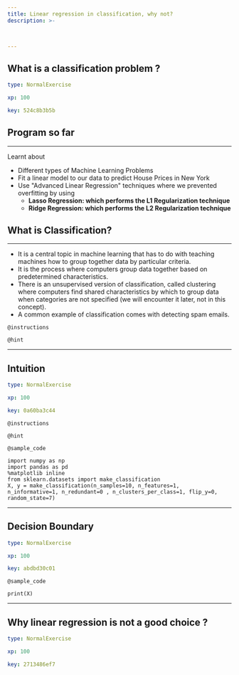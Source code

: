 ```yaml
---
title: Linear regression in classification, why not?
description: >-
  


---
```

## What is a classification problem ?

```yaml
type: NormalExercise

xp: 100

key: 524c8b3b5b
```

## Program so far
***
 Learnt about
  - Different types of Machine Learning Problems
 - Fit a linear model to our data to predict House Prices in New York
  - Use "Advanced Linear Regression" techniques where we prevented overfitting by using
       - **Lasso Regression: which performs the L1 Regularization technique**
      - **Ridge Regression: which performs the L2 Regularization technique**

## What is Classification?
***
 - It is a central topic in machine learning that has to do with teaching machines how to group together data by particular criteria. 
 - It is the process where computers group data together based on predetermined characteristics. 
 - There is an unsupervised version of classification, called clustering where computers find shared characteristics by which to group data when categories are not specified (we will encounter it later, not in this concept).
 - A common example of classification comes with detecting spam emails. 

`@instructions`


`@hint`











---
## Intuition

```yaml
type: NormalExercise

xp: 100

key: 0a60ba3c44
```



`@instructions`


`@hint`



`@sample_code`
```{python}
import numpy as np
import pandas as pd
%matplotlib inline
from sklearn.datasets import make_classification
X, y = make_classification(n_samples=10, n_features=1, n_informative=1, n_redundant=0 , n_clusters_per_class=1, flip_y=0, random_state=7)
```







---
## Decision Boundary

```yaml
type: NormalExercise

xp: 100

key: abdbd30c01
```






`@sample_code`
```{python}
print(X)
```







---
## Why linear regression is not a good choice ?

```yaml
type: NormalExercise

xp: 100

key: 2713486ef7
```












